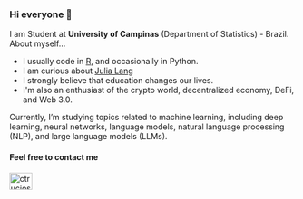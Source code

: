 ### Hi everyone 👋

I am Student  at **University of Campinas** (Department of Statistics) - Brazil. About myself...


- I usually code in [R](https://cran.r-project.org), and occasionally in Python.
- I am curious about [Julia Lang](https://julialang.org)
- I strongly believe that education changes our lives.
- I'm also an enthusiast of the crypto world, decentralized economy, DeFi, and Web 3.0.



Currently, I’m studying topics related to machine learning, including deep learning, neural networks, language models, natural language processing (NLP), and large language models (LLMs).


<h4 align="left">Feel free to contact me</h3>
<p align="left">
<a href="https://www.linkedin.com/in/lucas-lima-1459bb160/" target="blank"><img align="center" src="https://raw.githubusercontent.com/rahuldkjain/github-profile-readme-generator/master/src/images/icons/Social/linked-in-alt.svg" alt="ctrucios" height="30" width="40" /></a>
</p>

